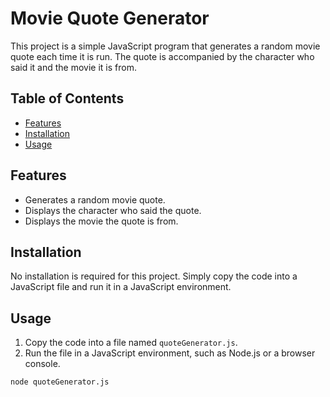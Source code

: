 # Movie Quote Generator

This project is a simple JavaScript program that generates a random movie quote each time it is run. The quote is accompanied by the character who said it and the movie it is from.

## Table of Contents

- [Features](#features)
- [Installation](#installation)
- [Usage](#usage)

## Features

- Generates a random movie quote.
- Displays the character who said the quote.
- Displays the movie the quote is from.

## Installation

No installation is required for this project. Simply copy the code into a JavaScript file and run it in a JavaScript environment.

## Usage

1. Copy the code into a file named `quoteGenerator.js`.
2. Run the file in a JavaScript environment, such as Node.js or a browser console.

```sh
node quoteGenerator.js
